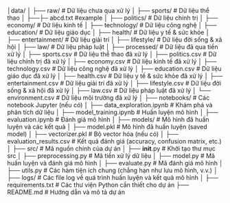 │data/
│
├── raw/ # Dữ liệu chưa qua xử lý
│ ├── sports/ # Dữ liệu thể thao
│ ├──├─ abcd.txt #example
│ ├── politics/ # Dữ liệu chính trị
│ ├── economy/ # Dữ liệu kinh tế
│ ├── technology/ # Dữ liệu công nghệ
│ ├── education/ # Dữ liệu giáo dục
│ ├── health/ # Dữ liệu y tế & sức khỏe
│ ├── entertainment/ # Dữ liệu giải trí
│ ├── lifestyle/ # Dữ liệu đời sống & xã hội
│ ├── law/ # Dữ liệu pháp luật
│
├── processed/ # Dữ liệu đã qua tiền xử lý
│ ├── sports.csv # Dữ liệu thể thao đã xử lý
│ ├── politics.csv # Dữ liệu chính trị đã xử lý
│ ├── economy.csv # Dữ liệu kinh tế đã xử lý
│ ├── technology.csv # Dữ liệu công nghệ đã xử lý
│ ├── education.csv # Dữ liệu giáo dục đã xử lý
│ ├── health.csv # Dữ liệu y tế & sức khỏe đã xử lý
│ ├── entertainment.csv # Dữ liệu giải trí đã xử lý
│ ├── lifestyle.csv # Dữ liệu đời sống & xã hội đã xử lý
│ ├── law.csv # Dữ liệu pháp luật đã xử lý
│ └── environment.csv # Dữ liệu môi trường đã xử lý
│
├── notebooks/ # Các notebook Jupyter (nếu có)
│ ├── data_exploration.ipynb # Khám phá và phân tích dữ liệu
│ ├── model_training.ipynb # Huấn luyện mô hình
│ ├── evaluation.ipynb # Đánh giá mô hình
│
├── models/ # Mô hình đã huấn luyện và các kết quả
│ ├── model.pkl # Mô hình đã huấn luyện (saved model)
│ ├── vectorizer.pkl # Bộ vector hóa (nếu có)
│ ├── evaluation_results.csv # Kết quả đánh giá (accuracy, confusion matrix, etc.)
│
├── src/ # Mã nguồn chính của dự án
│ ├── **init**.py # Khởi tạo thư mục src
│ ├── preprocessing.py # Mã tiền xử lý dữ liệu
│ ├── model.py # Mã huấn luyện và đánh giá mô hình
│ ├── evaluate.py # Mã đánh giá mô hình
│ ├── utils.py # Các hàm tiện ích chung (chẳng hạn như lưu mô hình, v.v.)
│
├── logs/ # Các file log về quá trình huấn luyện và kết quả mô hình
│
├── requirements.txt # Các thư viện Python cần thiết cho dự án
├── README.md # Hướng dẫn và mô tả dự án
